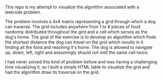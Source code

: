 This repo is my attempt to visualize the algorithm associated with a leetcode problem.

The problem involves a 4x4 matrix representing a grid through which a dog can traverse. The grid includes anywhere from 1 to 8 pieces of food randomly distributed throughout the gird and a cell which serves as the dog's home. The goal of the exercise is to develop an algorithm which finds the shortest distance the dog can travel on the grid which results in it finding all the food and reaching it's home. The dog is allowed to navigate up, down, left, right and assumingly should not visit the same cell twice.

I had never solved this kind of problem before and was having a challenging time visualizing it, so I built a simple HTML table to visualize the grid and had the algorithm draw its traversal on the grid.

